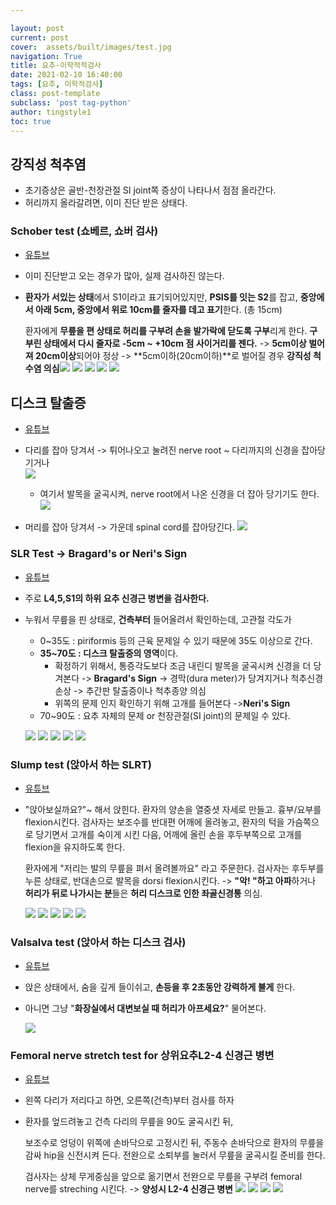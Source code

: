 ```yaml
---

layout: post
current: post 
cover:  assets/built/images/test.jpg
navigation: True
title: 요추-이학적적검사  
date: 2021-02-10 16:40:00
tags: [요추, 이학적검사] 
class: post-template 
subclass: 'post tag-python' 
author: tingstyle1 
toc: true
---
```


## 강직성 척추염

- 초기증상은 골반-천장관절 SI joint쪽 증상이 나타나서 점점 올라간다.
- 허리까지 올라갈려면, 이미 진단 받은 상태다.









### Schober test (쇼베르, 쇼버 검사)
- [유튜브](https://www.youtube.com/watch?v=B9RaFB5BwrQ)
- 이미 진단받고 오는 경우가 많아, 실제 검사하진 않는다.
- **환자가 서있는 상태**에서 S1이라고 표기되어있지만, **PSIS를 잇는 S2**를 잡고, 
  **중앙에서 아래 5cm,  중앙에서 위로 10cm를 줄자를 데고 표기**한다. (총 15cm)

  환자에게 **무릎을 편 상태로 허리를 구부려 손을 발가락에 닫도록 구부**리게 한다.
  **구부린 상태에서 다시 줄자로 -5cm ~ +10cm 점 사이거리를 젠다.**
  -> **5cm이상 벌어져 20cm이상**되어야 정상
  -> **5cm이하(20cm이하)**로 벌어질 경우 **강직성 척수염 의심**![](https://user-images.githubusercontent.com/54255124/107911497-11433600-6fa0-11eb-80ae-a59d0178071a.png)
  ![](https://user-images.githubusercontent.com/54255124/107911502-13a59000-6fa0-11eb-8f16-3010525f3115.png)
  ![](https://user-images.githubusercontent.com/54255124/107911507-16a08080-6fa0-11eb-9942-0f9dfc10d882.png)
  ![](https://user-images.githubusercontent.com/54255124/107911512-1902da80-6fa0-11eb-9931-8dfa1b4080ff.png)
  ![](https://user-images.githubusercontent.com/54255124/107911516-1b653480-6fa0-11eb-9d0a-4ee9cc2684ca.png)









## 디스크 탈출증
- [유튜브](https://www.youtube.com/watch?v=vsJG19M2rro)

- 다리를 잡아 당겨서 -> 튀어나오고 눌려진 nerve root ~ 다리까지의 신경을 잡아당기거나  
  ![](https://user-images.githubusercontent.com/54255124/107911523-1dc78e80-6fa0-11eb-8a68-af3a4aae7b72.png)
  - 여기서 발목을 굴곡시켜, nerve root에서 나온 신경을 더 잡아 당기기도 한다.
    ![](https://user-images.githubusercontent.com/54255124/107911533-215b1580-6fa0-11eb-944a-f5dc082e7a2d.png)
- 머리를 잡아 당겨서 -> 가운데 spinal cord를 잡아당긴다.
  ![](https://user-images.githubusercontent.com/54255124/107911612-46e81f00-6fa0-11eb-8491-6be8f6206d80.png)









### SLR Test -> Bragard's or Neri's Sign
- [유튜브](https://www.youtube.com/watch?v=HFGfP84uwEo) 

- 주로 **L4,5,S1의 하위 요추 신경근 병변을 검사한다.**

- 누워서 무릎을 핀 상태로, **건측부터** 들어올려서 확인하는데, 고관절 각도가

  - 0~35도 : piriformis 등의 근육 문제일 수 있기 때문에 35도 이상으로 간다.
  - **35~70도 :  디스크 탈출증의 영역**이다.
    - 확정하기 위해서, 통증각도보다 조금 내린디 발목을 굴곡시켜 신경을 더 당겨본다 -> **Bragard's Sign** -> 경막(dura meter)가 당겨지거나 척추신경 손상 -> 추간판 탈출증이나 척추종양 의심
    - 위쪽의 문제 인지 확인하기 위해 고개를 들어본다 ->**Neri's Sign**
  - 70~90도 : 요추 자체의 문제 or 천장관절(SI joint)의 문제일 수 있다.

  ![](https://user-images.githubusercontent.com/54255124/107911618-49e30f80-6fa0-11eb-9e12-0f6b0542333d.png)
  ![](https://user-images.githubusercontent.com/54255124/107911625-4bacd300-6fa0-11eb-8d05-f7fec4153665.png)
  ![](https://user-images.githubusercontent.com/54255124/107911635-4e0f2d00-6fa0-11eb-8b5b-8bc9c2bafe73.png)
  ![](https://user-images.githubusercontent.com/54255124/107911639-4fd8f080-6fa0-11eb-810c-6207a9e3643e.png)
  ![](https://user-images.githubusercontent.com/54255124/107911649-52d3e100-6fa0-11eb-9293-e185486c12d6.png)







### Slump test (앉아서 하는 SLRT)
- [유튜브](https://www.youtube.com/watch?v=HFGfP84uwEo)

- "앉아보실까요?"~ 해서 앉힌다.
  환자의 양손을 열중셧 자세로 만들고. 흉부/요부를 flexion시킨다.
  검사자는 보조수를 반대편 어깨에 올려놓고, 환자의 턱을 가슴쪽으로 당기면서 고개를 숙이게 시킨 다음, 어깨에 올린 손을 후두부쪽으로 고개를 flexion을 유지하도록 한다.

  환자에게 "저리는 발의 무릎을 펴서 올려볼까요" 라고 주문한다.
  검사자는 후두부를 누른 상태로, 반대손으로 발목을 dorsi flexion시킨다.
  -> **"악! "하고 아파**하거나 **허리가 뒤로 나가시는 분**들은 **허리 디스크로 인한 좌골신경통** 의심.

  ![](https://user-images.githubusercontent.com/54255124/107911657-55363b00-6fa0-11eb-8139-a5ea89060bad.png)
  ![](https://user-images.githubusercontent.com/54255124/107911667-57989500-6fa0-11eb-9f70-dc344c73403d.png)
  ![](https://user-images.githubusercontent.com/54255124/107911682-5cf5df80-6fa0-11eb-8bb7-091c9fd8935e.png)
  ![](https://user-images.githubusercontent.com/54255124/107911687-5f583980-6fa0-11eb-98dd-85fea98dfc4c.png)
  ![](https://user-images.githubusercontent.com/54255124/107911699-641ced80-6fa0-11eb-8dcf-89a91f8956ef.png)







### Valsalva test (앉아서 하는 디스크 검사)
- [유튜브](https://www.youtube.com/watch?v=k5o26XwpCt4)

- 앉은 상태에서, 숨을 깊게 들이쉬고, **손등을 후 2초동안 강력하게 불게** 한다.

- 아니면 그냥 "**화장실에서 대변보실 때 허리가 아프세요?**" 물어본다.

  ![](https://user-images.githubusercontent.com/54255124/107911917-d7266400-6fa0-11eb-84f3-d18975393aa8.png)





### Femoral nerve stretch test for 상위요추L2-4 신경근 병변
- [유튜브](https://www.youtube.com/watch?v=cN0uou-nZH8)

- 왼쪽 다리가 저리다고 하면, 오른쪽(건측)부터 검사를 하자

- 환자를 엎드려놓고 건측 다리의 무릎을 90도 굴곡시킨 뒤,

  보조수로 엉덩이 위쪽에 손바닥으로 고정시킨 뒤,
  주동수 손바닥으로 환자의 무릎을 감싸 hip을 신전시켜 든다.
  전완으로 소퇴부를 눌러서 무릎을 굴곡시킬 준비를 한다.

  검사자는 상체 무게중심을 앞으로 옮기면서 전완으로 무릎을 구부려 femoral nerve를 streching 시킨다. -> **양성시 L2-4 신경근 병변**
  ![](https://user-images.githubusercontent.com/54255124/107911921-d8f02780-6fa0-11eb-9ace-8b75cdb1b24c.png)
  ![](https://user-images.githubusercontent.com/54255124/107911925-dab9eb00-6fa0-11eb-9d1e-8ac5cc87fe95.png)
  ![](https://user-images.githubusercontent.com/54255124/107911928-dc83ae80-6fa0-11eb-832b-1e5558dd9e7b.png)
  ![](https://user-images.githubusercontent.com/54255124/107911932-ddb4db80-6fa0-11eb-8b44-3fe5199761a7.png)